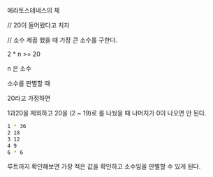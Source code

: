 에라토스테네스의 체

// 20이 들어왔다고 치자

// 소수 제곱 했을 때 가장 큰 소수를 구한다.

2 \* n >= 20

n 은 소수

소수를 판별할 때

20라고 가정하면

1과20을 제외하고
20을 (2 ~ 19)로 를 나눴을 때
나머지가 0이 나오면 안 된다.

```bash
1 * 36
2 18
3 12
4 9
6 * 6
```

루트까지 확인해보면 가장 적은 값을 확인하고
소수임을 판별할 수 있게 된다.
